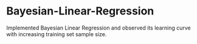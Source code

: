 # Bayesian-Linear-Regression
Implemented Bayesian Linear Regression and observed its learning curve with increasing training set sample size.
